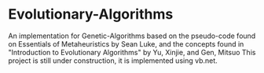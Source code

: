# Evolutionary-Algorithms
An implementation for Genetic-Algorithms based on the pseudo-code found on Essentials of Metaheuristics by Sean Luke, and the concepts  found in "Introduction to Evolutionary Algorithms" by Yu, Xinjie, and Gen, Mitsuo
This project is still under construction, it is implemented using vb.net.
